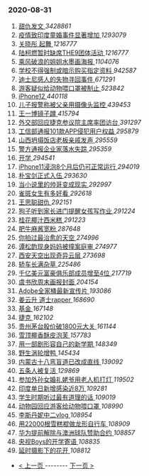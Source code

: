 ### 2020-08-31 
1. [ 甜仇发文 ](https://s.weibo.com/weibo?q=%23%E7%94%9C%E4%BB%87%E5%8F%91%E6%96%87%23&Refer=top) *3428861*
1. [ 疫情致印度童婚事件显著增加 ](https://s.weibo.com/weibo?q=%23%E7%96%AB%E6%83%85%E8%87%B4%E5%8D%B0%E5%BA%A6%E7%AB%A5%E5%A9%9A%E4%BA%8B%E4%BB%B6%E6%98%BE%E8%91%97%E5%A2%9E%E5%8A%A0%23&Refer=top) *1293079*
1. [ 关晓彤 起舞 ](https://s.weibo.com/weibo?q=%E5%85%B3%E6%99%93%E5%BD%A4%20%E8%B5%B7%E8%88%9E&Refer=top) *1216777*
1. [ 陆柯燃暂时缺席THE9团体活动 ](https://s.weibo.com/weibo?q=%23%E9%99%86%E6%9F%AF%E7%87%83%E6%9A%82%E6%97%B6%E7%BC%BA%E5%B8%ADTHE9%E5%9B%A2%E4%BD%93%E6%B4%BB%E5%8A%A8%23&Refer=top) *1216777*
1. [ 乘风破浪的姐姐水墨画海报 ](https://s.weibo.com/weibo?q=%23%E4%B9%98%E9%A3%8E%E7%A0%B4%E6%B5%AA%E7%9A%84%E5%A7%90%E5%A7%90%E6%B0%B4%E5%A2%A8%E7%94%BB%E6%B5%B7%E6%8A%A5%23&Refer=top) *1104076*
1. [ 学校不得强制或暗示购买指定资料 ](https://s.weibo.com/weibo?q=%23%E5%AD%A6%E6%A0%A1%E4%B8%8D%E5%BE%97%E5%BC%BA%E5%88%B6%E6%88%96%E6%9A%97%E7%A4%BA%E8%B4%AD%E4%B9%B0%E6%8C%87%E5%AE%9A%E8%B5%84%E6%96%99%23&Refer=top) *942587*
1. [ 迪士尼感人的失物寻回事件 ](https://s.weibo.com/weibo?q=%23%E8%BF%AA%E5%A3%AB%E5%B0%BC%E6%84%9F%E4%BA%BA%E7%9A%84%E5%A4%B1%E7%89%A9%E5%AF%BB%E5%9B%9E%E4%BA%8B%E4%BB%B6%23&Refer=top) *671291*
1. [ 游客疑似给动物喂口罩被制止 ](https://s.weibo.com/weibo?q=%23%E6%B8%B8%E5%AE%A2%E7%96%91%E4%BC%BC%E7%BB%99%E5%8A%A8%E7%89%A9%E5%96%82%E5%8F%A3%E7%BD%A9%E8%A2%AB%E5%88%B6%E6%AD%A2%23&Refer=top) *523842*
1. [ iPhone12 ](https://s.weibo.com/weibo?q=%23iPhone12%23&Refer=top) *440118*
1. [ 儿子报警称被父亲用摄像头监控 ](https://s.weibo.com/weibo?q=%23%E5%84%BF%E5%AD%90%E6%8A%A5%E8%AD%A6%E7%A7%B0%E8%A2%AB%E7%88%B6%E4%BA%B2%E7%94%A8%E6%91%84%E5%83%8F%E5%A4%B4%E7%9B%91%E6%8E%A7%23&Refer=top) *439453*
1. [ 王一博镜子蹲 ](https://s.weibo.com/weibo?q=%23%E7%8E%8B%E4%B8%80%E5%8D%9A%E9%95%9C%E5%AD%90%E8%B9%B2%23&Refer=top) *415794*
1. [ 外交部回应捷克参议院主席率团访台 ](https://s.weibo.com/weibo?q=%23%E5%A4%96%E4%BA%A4%E9%83%A8%E5%9B%9E%E5%BA%94%E6%8D%B7%E5%85%8B%E5%8F%82%E8%AE%AE%E9%99%A2%E4%B8%BB%E5%B8%AD%E7%8E%87%E5%9B%A2%E8%AE%BF%E5%8F%B0%23&Refer=top) *391297*
1. [ 工信部通报101款APP侵犯用户权益 ](https://s.weibo.com/weibo?q=%23%E5%B7%A5%E4%BF%A1%E9%83%A8%E9%80%9A%E6%8A%A5101%E6%AC%BEAPP%E4%BE%B5%E7%8A%AF%E7%94%A8%E6%88%B7%E6%9D%83%E7%9B%8A%23&Refer=top) *295879*
1. [ 山西坍塌饭店老板亲戚发声 ](https://s.weibo.com/weibo?q=%23%E5%B1%B1%E8%A5%BF%E5%9D%8D%E5%A1%8C%E9%A5%AD%E5%BA%97%E8%80%81%E6%9D%BF%E4%BA%B2%E6%88%9A%E5%8F%91%E5%A3%B0%23&Refer=top) *295559*
1. [ 警方通报企业家落水失踪 ](https://s.weibo.com/weibo?q=%23%E8%AD%A6%E6%96%B9%E9%80%9A%E6%8A%A5%E4%BC%81%E4%B8%9A%E5%AE%B6%E8%90%BD%E6%B0%B4%E5%A4%B1%E8%B8%AA%23&Refer=top) *295359*
1. [ 开学 ](https://s.weibo.com/weibo?q=%23%E5%BC%80%E5%AD%A6%23&Refer=top) *294541*
1. [ iPhone11浸泡8个月后仍可正常运行 ](https://s.weibo.com/weibo?q=%23iPhone11%E6%B5%B8%E6%B3%A18%E4%B8%AA%E6%9C%88%E5%90%8E%E4%BB%8D%E5%8F%AF%E6%AD%A3%E5%B8%B8%E8%BF%90%E8%A1%8C%23&Refer=top) *294019*
1. [ 朴宝剑正式入伍 ](https://s.weibo.com/weibo?q=%23%E6%9C%B4%E5%AE%9D%E5%89%91%E6%AD%A3%E5%BC%8F%E5%85%A5%E4%BC%8D%23&Refer=top) *293630*
1. [ 当小说里的帅哥变成现实 ](https://s.weibo.com/weibo?q=%23%E5%BD%93%E5%B0%8F%E8%AF%B4%E9%87%8C%E7%9A%84%E5%B8%85%E5%93%A5%E5%8F%98%E6%88%90%E7%8E%B0%E5%AE%9E%23&Refer=top) *292997*
1. [ 雀斑女生有多好看 ](https://s.weibo.com/weibo?q=%23%E9%9B%80%E6%96%91%E5%A5%B3%E7%94%9F%E6%9C%89%E5%A4%9A%E5%A5%BD%E7%9C%8B%23&Refer=top) *292618*
1. [ 王思聪甜仇 ](https://s.weibo.com/weibo?q=%23%E7%8E%8B%E6%80%9D%E8%81%AA%E7%94%9C%E4%BB%87%23&Refer=top) *292151*
1. [ 狗子听到家长进门提醒女孩写作业 ](https://s.weibo.com/weibo?q=%23%E7%8B%97%E5%AD%90%E5%90%AC%E5%88%B0%E5%AE%B6%E9%95%BF%E8%BF%9B%E9%97%A8%E6%8F%90%E9%86%92%E5%A5%B3%E5%AD%A9%E5%86%99%E4%BD%9C%E4%B8%9A%23&Refer=top) *291224*
1. [ 桂花椰汁西米糕 ](https://s.weibo.com/weibo?q=%23%E6%A1%82%E8%8A%B1%E6%A4%B0%E6%B1%81%E8%A5%BF%E7%B1%B3%E7%B3%95%23&Refer=top) *291223*
1. [ 肥牛麻酱宽粉 ](https://s.weibo.com/weibo?q=%23%E8%82%A5%E7%89%9B%E9%BA%BB%E9%85%B1%E5%AE%BD%E7%B2%89%23&Refer=top) *287648*
1. [ 你拍过最治愈的天空 ](https://s.weibo.com/weibo?q=%23%E4%BD%A0%E6%8B%8D%E8%BF%87%E6%9C%80%E6%B2%BB%E6%84%88%E7%9A%84%E5%A4%A9%E7%A9%BA%23&Refer=top) *274996*
1. [ 谭松韵现身妈妈被撞案庭审 ](https://s.weibo.com/weibo?q=%23%E8%B0%AD%E6%9D%BE%E9%9F%B5%E7%8E%B0%E8%BA%AB%E5%A6%88%E5%A6%88%E8%A2%AB%E6%92%9E%E6%A1%88%E5%BA%AD%E5%AE%A1%23&Refer=top) *274977*
1. [ 西安天空出现奇异云层 ](https://s.weibo.com/weibo?q=%23%E8%A5%BF%E5%AE%89%E5%A4%A9%E7%A9%BA%E5%87%BA%E7%8E%B0%E5%A5%87%E5%BC%82%E4%BA%91%E5%B1%82%23&Refer=top) *273698*
1. [ 轿车长满杂草 ](https://s.weibo.com/weibo?q=%E8%BD%BF%E8%BD%A6%E9%95%BF%E6%BB%A1%E6%9D%82%E8%8D%89&Refer=top) *225486*
1. [ 千亿美元富豪俱乐部成员增至4位 ](https://s.weibo.com/weibo?q=%E5%8D%83%E4%BA%BF%E7%BE%8E%E5%85%83%E5%AF%8C%E8%B1%AA%E4%BF%B1%E4%B9%90%E9%83%A8%E6%88%90%E5%91%98%E5%A2%9E%E8%87%B34%E4%BD%8D&Refer=top) *217719*
1. [ 虞书欣周末画报封面 ](https://s.weibo.com/weibo?q=%23%E8%99%9E%E4%B9%A6%E6%AC%A3%E5%91%A8%E6%9C%AB%E7%94%BB%E6%8A%A5%E5%B0%81%E9%9D%A2%23&Refer=top) *204154*
1. [ Adobe全家桶最新宣传片 ](https://s.weibo.com/weibo?q=%23Adobe%E5%85%A8%E5%AE%B6%E6%A1%B6%E6%9C%80%E6%96%B0%E5%AE%A3%E4%BC%A0%E7%89%87%23&Refer=top) *193086*
1. [ 姜云升 道士rapper ](https://s.weibo.com/weibo?q=%E5%A7%9C%E4%BA%91%E5%8D%87%20%E9%81%93%E5%A3%ABrapper&Refer=top) *168690*
1. [ 基金 ](https://s.weibo.com/weibo?q=%E5%9F%BA%E9%87%91&Refer=top) *167148*
1. [ 捷克 ](https://s.weibo.com/weibo?q=%E6%8D%B7%E5%85%8B&Refer=top) *162102*
1. [ 贵州茅台股价破1800元大关 ](https://s.weibo.com/weibo?q=%23%E8%B4%B5%E5%B7%9E%E8%8C%85%E5%8F%B0%E8%82%A1%E4%BB%B7%E7%A0%B41800%E5%85%83%E5%A4%A7%E5%85%B3%23&Refer=top) *161144*
1. [ 雪顶椰香酥皮泡芙 ](https://s.weibo.com/weibo?q=%E9%9B%AA%E9%A1%B6%E6%A4%B0%E9%A6%99%E9%85%A5%E7%9A%AE%E6%B3%A1%E8%8A%99&Refer=top) *157783*
1. [ 用一部剧形容自己的新学期 ](https://s.weibo.com/weibo?q=%23%E7%94%A8%E4%B8%80%E9%83%A8%E5%89%A7%E5%BD%A2%E5%AE%B9%E8%87%AA%E5%B7%B1%E7%9A%84%E6%96%B0%E5%AD%A6%E6%9C%9F%23&Refer=top) *148349*
1. [ 野生涡轮增鸭 ](https://s.weibo.com/weibo?q=%23%E9%87%8E%E7%94%9F%E6%B6%A1%E8%BD%AE%E5%A2%9E%E9%B8%AD%23&Refer=top) *145434*
1. [ 内蒙古十八弯盲道已改成直线 ](https://s.weibo.com/weibo?q=%E5%86%85%E8%92%99%E5%8F%A4%E5%8D%81%E5%85%AB%E5%BC%AF%E7%9B%B2%E9%81%93%E5%B7%B2%E6%94%B9%E6%88%90%E7%9B%B4%E7%BA%BF&Refer=top) *139092*
1. [ 五条人被复活 ](https://s.weibo.com/weibo?q=%23%E4%BA%94%E6%9D%A1%E4%BA%BA%E8%A2%AB%E5%A4%8D%E6%B4%BB%23&Refer=top) *129869*
1. [ 参加外孙女婚礼姥爷用老人机打灯 ](https://s.weibo.com/weibo?q=%23%E5%8F%82%E5%8A%A0%E5%A4%96%E5%AD%99%E5%A5%B3%E5%A9%9A%E7%A4%BC%E5%A7%A5%E7%88%B7%E7%94%A8%E8%80%81%E4%BA%BA%E6%9C%BA%E6%89%93%E7%81%AF%23&Refer=top) *119502*
1. [ 印度单日新增感染近8万 ](https://s.weibo.com/weibo?q=%E5%8D%B0%E5%BA%A6%E5%8D%95%E6%97%A5%E6%96%B0%E5%A2%9E%E6%84%9F%E6%9F%93%E8%BF%918%E4%B8%87&Refer=top) *109281*
1. [ 学生时期听过最有道理的话 ](https://s.weibo.com/weibo?q=%23%E5%AD%A6%E7%94%9F%E6%97%B6%E6%9C%9F%E5%90%AC%E8%BF%87%E6%9C%80%E6%9C%89%E9%81%93%E7%90%86%E7%9A%84%E8%AF%9D%23&Refer=top) *109019*
1. [ 动物园回应游客给动物喂口罩 ](https://s.weibo.com/weibo?q=%23%E5%8A%A8%E7%89%A9%E5%9B%AD%E5%9B%9E%E5%BA%94%E6%B8%B8%E5%AE%A2%E7%BB%99%E5%8A%A8%E7%89%A9%E5%96%82%E5%8F%A3%E7%BD%A9%23&Refer=top) *108990*
1. [ 李斯丹妮中二vlog ](https://s.weibo.com/weibo?q=%23%E6%9D%8E%E6%96%AF%E4%B8%B9%E5%A6%AE%E4%B8%AD%E4%BA%8Cvlog%23&Refer=top) *108954*
1. [ 用22000根雪糕棍做龙形自行车 ](https://s.weibo.com/weibo?q=%23%E7%94%A822000%E6%A0%B9%E9%9B%AA%E7%B3%95%E6%A3%8D%E5%81%9A%E9%BE%99%E5%BD%A2%E8%87%AA%E8%A1%8C%E8%BD%A6%23&Refer=top) *108909*
1. [ 华为提前解除与澳洲球队赞助合约 ](https://s.weibo.com/weibo?q=%E5%8D%8E%E4%B8%BA%E6%8F%90%E5%89%8D%E8%A7%A3%E9%99%A4%E4%B8%8E%E6%BE%B3%E6%B4%B2%E7%90%83%E9%98%9F%E8%B5%9E%E5%8A%A9%E5%90%88%E7%BA%A6&Refer=top) *108857*
1. [ 央视Boys的开学寄语 ](https://s.weibo.com/weibo?q=%23%E5%A4%AE%E8%A7%86Boys%E7%9A%84%E5%BC%80%E5%AD%A6%E5%AF%84%E8%AF%AD%23&Refer=top) *108835*
1. [ 延时摄影下的花开 ](https://s.weibo.com/weibo?q=%E5%BB%B6%E6%97%B6%E6%91%84%E5%BD%B1%E4%B8%8B%E7%9A%84%E8%8A%B1%E5%BC%80&Refer=top) *108812* 

- [ < 上一页 ](https://github.com/able8/weibo-hot-record/blob/master/2020-08-30.md) -------- [ 下一页 > ](https://github.com/able8/weibo-hot-record/blob/master/2020-09-01.md)